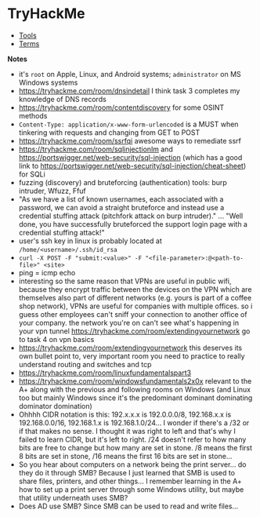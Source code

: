 # TryHackMe

- [Tools](Concepts/Security/Tools.md)
- [Terms](Concepts/Security/Terms.md)

**Notes**
- it's `root` on Apple, Linux, and Android systems; `administrator` on MS Windows systems
- https://tryhackme.com/room/dnsindetail I think task 3 completes my knowledge of DNS records
- https://tryhackme.com/room/contentdiscovery for some OSINT methods
- `Content-Type: application/x-www-form-urlencoded` is a MUST when tinkering with requests and changing from GET to POST
- https://tryhackme.com/room/ssrfqi awesome ways to remediate ssrf
- https://tryhackme.com/room/sqlinjectionlm and https://portswigger.net/web-security/sql-injection (which has a good link to https://portswigger.net/web-security/sql-injection/cheat-sheet) for SQLi
- fuzzing (discovery) and bruteforcing (authentication) tools: burp intruder, Wfuzz, Ffuf
- "As we have a list of known usernames, each associated with a password, we can avoid a straight bruteforce and instead use a credential stuffing attack (pitchfork attack on burp intruder)." ... "Well done, you have successfully bruteforced the support login page with a credential stuffing attack!"
- user's ssh key in linux is probably located at `/home/<username>/.ssh/id_rsa`
- `curl -X POST -F "submit:<value>" -F "<file-parameter>:@<path-to-file>" <site>`
- ping = icmp echo
- interesting so the same reason that VPNs are useful in public wifi, because they encrypt traffic between the devices on the VPN which are themselves also part of different networks (e.g. yours is part of a coffee shop network), VPNs are useful for companies with multiple offices. so i guess other employees can't sniff your connection to another office of your company. the network you're on can't see what's happening in your vpn tunnel https://tryhackme.com/room/extendingyournetwork go to task 4 on vpn basics
- https://tryhackme.com/room/extendingyournetwork this deserves its own bullet point to, very important room you need to practice to really understand routing and switches and tcp 
- https://tryhackme.com/room/linuxfundamentalspart3
- https://tryhackme.com/room/windowsfundamentals2x0x relevant to the A+ along with the previous and following rooms on Windows (and Linux too but mainly Windows since it's the predominant dominant dominating dominator domination)
- Ohhhh CIDR notation is this: 192.x.x.x is 192.0.0.0/8, 192.168.x.x is 192.168.0.0/16, 192.168.1.x is 192.168.1.0/24... I wonder if there's a /32 or if that makes no sense. I thought it was right to left and that's why I failed to learn CIDR, but it's left to right. /24 doesn't refer to how many bits are free to change but how many are set in stone. /8 means the first 8 bits are set in stone, /16 means the first 16 bits are set in stone...
- So you hear about computers on a network being the print server... do they do it through SMB? Because I just learned that SMB is used to share files, printers, and other things... I remember learning in the A+ how to set up a print server through some Windows utility, but maybe that utility underneath uses SMB? 
- Does AD use SMB? Since SMB can be used to read and write files... 